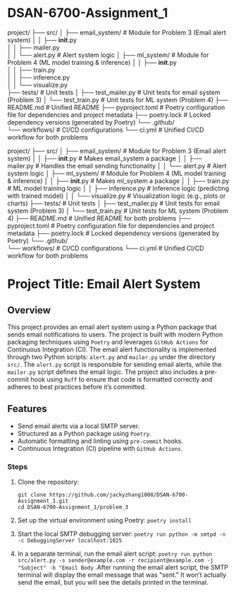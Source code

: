 # DSAN-6700-Assignment_1

project/
├── src/
│   ├── email_system/            # Module for Problem 3 (Email alert system)
│   │   ├── __init__.py          
│   │   ├── mailer.py            
│   │   └── alert.py             # Alert system logic
│   ├── ml_system/               # Module for Problem 4 (ML model training & inference)
│   │   ├── __init__.py          
│   │   ├── train.py             
│   │   ├── inference.py         
│   │   └── visualize.py         
├── tests/                       # Unit tests
│   ├── test_mailer.py           # Unit tests for email system (Problem 3)
│   └── test_train.py            # Unit tests for ML system (Problem 4)
├── README.md                    # Unified README
├── pyproject.toml               # Poetry configuration file for dependencies and project metadata
├── poetry.lock                  # Locked dependency versions (generated by Poetry)
└── .github/                     
    └── workflows/               # CI/CD configurations
        └── ci.yml               # Unified CI/CD workflow for both problems

project/
├── src/
│   ├── email_system/            # Module for Problem 3 (Email alert system)
│   │   ├── __init__.py          # Makes email_system a package
│   │   ├── mailer.py            # Handles the email sending functionality
│   │   └── alert.py             # Alert system logic
│   ├── ml_system/               # Module for Problem 4 (ML model training & inference)
│   │   ├── __init__.py          # Makes ml_system a package
│   │   ├── train.py             # ML model training logic
│   │   ├── inference.py         # Inference logic (predicting with trained model)
│   │   └── visualize.py         # Visualization logic (e.g., plots or charts)
├── tests/                       # Unit tests
│   ├── test_mailer.py           # Unit tests for email system (Problem 3)
│   └── test_train.py            # Unit tests for ML system (Problem 4)
├── README.md                    # Unified README for both problems
├── pyproject.toml               # Poetry configuration file for dependencies and project metadata
├── poetry.lock                  # Locked dependency versions (generated by Poetry)
└── .github/                     
    └── workflows/               # CI/CD configurations
        └── ci.yml               # Unified CI/CD workflow for both problems


# Project Title: Email Alert System

## Overview

This project provides an email alert system using a Python package that sends email notifications to users. The project is built with modern Python packaging techniques using `Poetry` and leverages `GitHub Actions` for Continuous Integration (CI). The email alert functionality is implemented through two Python scripts: `alert.py` and `mailer.py` under the directory `src/`. The `alert.py` script is responsible for sending email alerts, while the `mailer.py` script defines the email logic. The project also includes a pre-commit hook using `Ruff` to ensure that code is formatted correctly and adheres to best practices before it’s committed.

## Features

-   Send email alerts via a local SMTP server.
-   Structured as a Python package using `Poetry`.
-   Automatic formatting and linting using `pre-commit` hooks.
-   Continuous Integration (CI) pipeline with `GitHub Actions`.

### Steps

1.  Clone the repository:

    ``` 
    git clone https://github.com/jackyzhang1008/DSAN-6700-Assignment_1.git
    cd DSAN-6700-Assignment_1/problem_3
    ```

2.  Set up the virtual environment using Poetry: `poetry install`

3.  Start the local SMTP debugging server: `poetry run python -m smtpd -n -c DebuggingServer localhost:1025`

4.  In a separate terminal, run the email alert script: `poetry run python src/alert.py -s sender@example.com -r recipient@example.com -j "Subject" -b "Email Body` .After running the email alert script, the SMTP terminal will display the email message that was "sent." It won’t actually send the email, but you will see the details printed in the terminal.